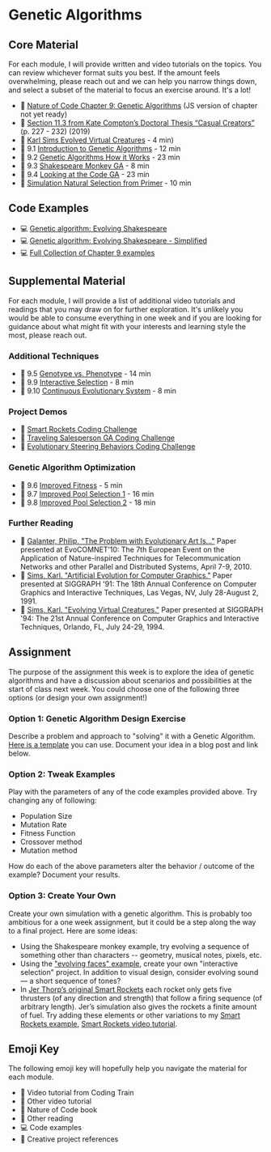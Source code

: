 # Genetic Algorithms

## Core Material

For each module, I will provide written and video tutorials on the topics. You can review whichever format suits you best. If the amount feels overwhelming, please reach out and we can help you narrow things down, and select a subset of the material to focus an exercise around. It's a lot!

- 📗 [Nature of Code Chapter 9: Genetic Algorithms](https://natureofcode.com/book/chapter-9-the-evolution-of-code/) (JS version of chapter not yet ready)
- 📕 [Section 11.3 from Kate Compton’s Doctoral Thesis “Casual Creators”](http://www.galaxykate.com/pdfs/kcompton-dissertation-casualcreators.pdf) (p. 227 - 232) (2019)
- 🎥 [Karl Sims Evolved Virtual Creatures](https://youtu.be/JBgG_VSP7f8) - 4 min)
- 🚂 9.1 [Introduction to Genetic Algorithms](https://youtu.be/9zfeTw-uFCw?list=PLRqwX-V7Uu6bJM3VgzjNV5YxVxUwzALHV) - 12 min
- 🚂 9.2 [Genetic Algorithms How it Works](https://youtu.be/RxTfc4JLYKs?list=PLRqwX-V7Uu6bJM3VgzjNV5YxVxUwzALHV) - 23 min
- 🚂 9.3 [Shakespeare Monkey GA](https://youtu.be/nrKjSeoc7fc?list=PLRqwX-V7Uu6bJM3VgzjNV5YxVxUwzALHV) - 8 min
- 🚂 9.4 [Looking at the Code GA](https://youtu.be/-jv3CgDN9sc?list=PLRqwX-V7Uu6bJM3VgzjNV5YxVxUwzALHV) - 23 min
- 🎥 [Simulation Natural Selection from Primer](https://www.youtube.com/watch?v=0ZGbIKd0XrM&feature=youtu.be) - 10 min

## Code Examples

- 💻 [Genetic algorithm: Evolving Shakespeare](http://editor.p5js.org/natureofcode/sketches/B1GHYpQul)
- 💻 [Genetic algorithm: Evolving Shakespeare - Simplified](http://editor.p5js.org/natureofcode/sketches/Bk4wFpXul)
- 💻 [Full Collection of Chapter 9 examples](https://editor.p5js.org/natureofcode/collections/SiF8YnADE0)

## Supplemental Material

For each module, I will provide a list of additional video tutorials and readings that you may draw on for further exploration. It's unlikely you would be able to consume everything in one week and if you are looking for guidance about what might fit with your interests and learning style the most, please reach out.

### Additional Techniques

- 🚂 9.5 [Genotype vs. Phenotype](https://youtu.be/_of6UVV4HGo?list=PLRqwX-V7Uu6bJM3VgzjNV5YxVxUwzALHV) - 14 min
- 🚂 9.9 [Interactive Selection](https://youtu.be/Zy_obitkyOE?list=PLRqwX-V7Uu6bJM3VgzjNV5YxVxUwzALHV) - 8 min
- 🚂 9.10 [Continuous Evolutionary System](https://youtu.be/Sx_l2GxBC5w?list=PLRqwX-V7Uu6bJM3VgzjNV5YxVxUwzALHV) - 8 min

### Project Demos

- 🚂 [Smart Rockets Coding Challenge](https://thecodingtrain.com/CodingChallenges/029-smartrockets.html)
- 🚂 [Traveling Salesperson GA Coding Challenge](https://thecodingtrain.com/CodingChallenges/035.4-tsp.html)
- 🚂 [Evolutionary Steering Behaviors Coding Challenge](https://thecodingtrain.com/CodingChallenges/069.1-steering-evolution.html)

### Genetic Algorithm Optimization

- 🚂 9.6 [Improved Fitness](https://youtu.be/HzaLIO9dLbA?list=PLRqwX-V7Uu6bJM3VgzjNV5YxVxUwzALHV) - 5 min
- 🚂 9.7 [Improved Pool Selection 1](https://youtu.be/816ayuhDo0E?list=PLRqwX-V7Uu6bJM3VgzjNV5YxVxUwzALHV) - 16 min
- 🚂 9.8 [Improved Pool Selection 2](https://youtu.be/ETphJASzYes?list=PLRqwX-V7Uu6bJM3VgzjNV5YxVxUwzALHV) - 18 min

### Further Reading

- 📕 [Galanter, Philip. "The Problem with Evolutionary Art Is…"](http://philipgalanter.com/downloads/evostar2010%20-%20galanter%20-%20the%20problem%20with%20evo%20art.pdf) Paper presented at EvoCOMNET’10: The 7th European Event on the Application of Nature-inspired Techniques for Telecommunication Networks and other Parallel and Distributed Systems, April 7-9, 2010.
- 📕 [Sims, Karl. "Artificial Evolution for Computer Graphics."](http://www.karlsims.com/papers/siggraph91.html) Paper presented at SIGGRAPH '91: The 18th Annual Conference on Computer Graphics and Interactive Techniques, Las Vegas, NV, July 28-August 2, 1991.
- 📕 [Sims, Karl. "Evolving Virtual Creatures."](http://www.karlsims.com/papers/siggraph94.pdf) Paper presented at SIGGRAPH '94: The 21st Annual Conference on Computer Graphics and Interactive Techniques, Orlando, FL, July 24-29, 1994.

## Assignment

The purpose of the assignment this week is to explore the idea of genetic algorithms and have a discussion about scenarios and possibilities at the start of class next week. You could choose one of the following three options (or design your own assignment!)

### Option 1: Genetic Algorithm Design Exercise

Describe a problem and approach to "solving" it with a Genetic Algorithm. [Here is a template](https://nature-of-code.github.io/noc-syllabus-S21/module07-ga/ga_design.html) you can use. Document your idea in a blog post and link below.

### Option 2: Tweak Examples

Play with the parameters of any of the code examples provided above. Try changing any of following:

- Population Size
- Mutation Rate
- Fitness Function
- Crossover method
- Mutation method

How do each of the above parameters alter the behavior / outcome of the example? Document your results.

### Option 3: Create Your Own

Create your own simulation with a genetic algorithm. This is probably too ambitious for a one week assignment, but it could be a step along the way to a final project. Here are some ideas:

- Using the Shakespeare monkey example, try evolving a sequence of something other than characters -- geometry, musical notes, pixels, etc.
- Using the ["evolving faces" example](http://editor.p5js.org/natureofcode/sketches/SyCZs6m_e), create your own "interactive selection" project. In addition to visual design, consider evolving sound — a short sequence of tones?
- In [Jer Thorp’s original Smart Rockets](http://www.blprnt.com/smartrockets/) each rocket only gets five thrusters (of any direction and strength) that follow a firing sequence (of arbitrary length). Jer’s simulation also gives the rockets a finite amount of fuel. Try adding these elements or other variations to my [Smart Rockets example](https://editor.p5js.org/natureofcode/sketches/H1Z_9pX_x), [Smart Rockets video tutorial](https://youtu.be/bGz7mv2vD6g).

## Emoji Key

The following emoji key will hopefully help you navigate the material for each module.

- 🚂 Video tutorial from Coding Train
- 🎥 Other video tutorial
- 📗 Nature of Code book
- 📕 Other reading
- 💻 Code examples
- 🎨 Creative project references

